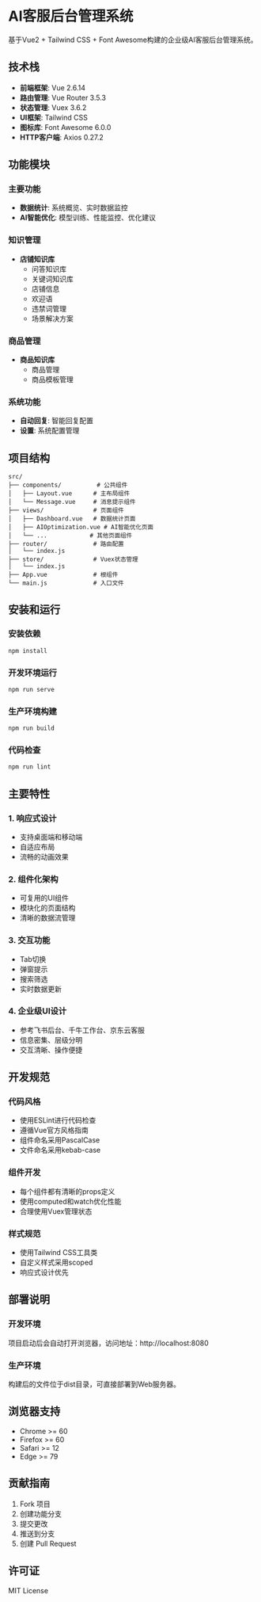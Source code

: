 # AI客服后台管理系统

基于Vue2 + Tailwind CSS + Font Awesome构建的企业级AI客服后台管理系统。

## 技术栈

- **前端框架**: Vue 2.6.14
- **路由管理**: Vue Router 3.5.3
- **状态管理**: Vuex 3.6.2
- **UI框架**: Tailwind CSS
- **图标库**: Font Awesome 6.0.0
- **HTTP客户端**: Axios 0.27.2

## 功能模块

### 主要功能
- **数据统计**: 系统概览、实时数据监控
- **AI智能优化**: 模型训练、性能监控、优化建议

### 知识管理
- **店铺知识库**
  - 问答知识库
  - 关键词知识库
  - 店铺信息
  - 欢迎语
  - 违禁词管理
  - 场景解决方案

### 商品管理
- **商品知识库**
  - 商品管理
  - 商品模板管理

### 系统功能
- **自动回复**: 智能回复配置
- **设置**: 系统配置管理

## 项目结构

```
src/
├── components/          # 公共组件
│   ├── Layout.vue      # 主布局组件
│   └── Message.vue     # 消息提示组件
├── views/              # 页面组件
│   ├── Dashboard.vue   # 数据统计页面
│   ├── AIOptimization.vue # AI智能优化页面
│   └── ...            # 其他页面组件
├── router/             # 路由配置
│   └── index.js
├── store/              # Vuex状态管理
│   └── index.js
├── App.vue             # 根组件
└── main.js             # 入口文件
```

## 安装和运行

### 安装依赖
```bash
npm install
```

### 开发环境运行
```bash
npm run serve
```

### 生产环境构建
```bash
npm run build
```

### 代码检查
```bash
npm run lint
```

## 主要特性

### 1. 响应式设计
- 支持桌面端和移动端
- 自适应布局
- 流畅的动画效果

### 2. 组件化架构
- 可复用的UI组件
- 模块化的页面结构
- 清晰的数据流管理

### 3. 交互功能
- Tab切换
- 弹窗提示
- 搜索筛选
- 实时数据更新

### 4. 企业级UI设计
- 参考飞书后台、千牛工作台、京东云客服
- 信息密集、层级分明
- 交互清晰、操作便捷

## 开发规范

### 代码风格
- 使用ESLint进行代码检查
- 遵循Vue官方风格指南
- 组件命名采用PascalCase
- 文件命名采用kebab-case

### 组件开发
- 每个组件都有清晰的props定义
- 使用computed和watch优化性能
- 合理使用Vuex管理状态

### 样式规范
- 使用Tailwind CSS工具类
- 自定义样式采用scoped
- 响应式设计优先

## 部署说明

### 开发环境
项目启动后会自动打开浏览器，访问地址：http://localhost:8080

### 生产环境
构建后的文件位于dist目录，可直接部署到Web服务器。

## 浏览器支持

- Chrome >= 60
- Firefox >= 60
- Safari >= 12
- Edge >= 79

## 贡献指南

1. Fork 项目
2. 创建功能分支
3. 提交更改
4. 推送到分支
5. 创建 Pull Request

## 许可证

MIT License 